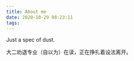 ```yaml
---
title: About me
date: 2020-10-29 08:23:11
tags:
---
```


Just a spec of dust.

大二劝退专业（自以为）在读，正在挣扎着设法离开。